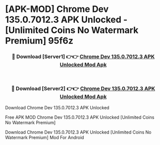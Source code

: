# [APK-MOD] Chrome Dev 135.0.7012.3 APK Unlocked - [Unlimited Coins No Watermark Premium] 95f6z



<div align="center">
<h3>🔴 Download [Server1] 👉👉 <a href="https://momento.my/?title=Chrome_Dev_135.0.7012.3_APK_Unlocked">Chrome Dev 135.0.7012.3 APK Unlocked Mod Apk</a></h3><br>

<h3>🔴 Download [Server2] 👉👉 <a href="https://momento.my/?title=Chrome_Dev_135.0.7012.3_APK_Unlocked">Chrome Dev 135.0.7012.3 APK Unlocked Mod Apk</a></h3>
</div>



Download Chrome Dev 135.0.7012.3 APK Unlocked 

Free APK MOD Chrome Dev 135.0.7012.3 APK Unlocked [Unlimited Coins No Watermark Premium]

Download Chrome Dev 135.0.7012.3 APK Unlocked [Unlimited Coins No Watermark Premium] Mod For Android
